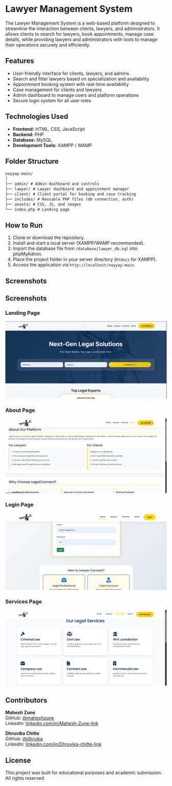 # Lawyer Management System

The Lawyer Management System is a web-based platform designed to streamline the interaction between clients, lawyers, and administrators. It allows clients to search for lawyers, book appointments, manage case details, while providing lawyers and administrators with tools to manage their operations securely and efficiently.

## Features

- User-friendly interface for clients, lawyers, and admins
- Search and filter lawyers based on specialization and availability
- Appointment booking system with real-time availability
- Case management for clients and lawyers
- Admin dashboard to manage users and platform operations
- Secure login system for all user roles

## Technologies Used

- **Frontend:** HTML, CSS, JavaScript
- **Backend:** PHP
- **Database:** MySQL
- **Development Tools:** XAMPP / WAMP

## Folder Structure
```
nayyay-main/
│
├── admin/ # Admin dashboard and controls
├── lawyer/ # Lawyer dashboard and appointment manager
├── client/ # Client portal for booking and case tracking
├── includes/ # Reusable PHP files (db connection, auth)
├── assets/ # CSS, JS, and images
└── index.php # Landing page
```
## How to Run

1. Clone or download the repository.
2. Install and start a local server (XAMPP/WAMP recommended).
3. Import the database file from `/database/lawyer_db.sql` into phpMyAdmin.
4. Place the project folder in your server directory (`htdocs` for XAMPP).
5. Access the application via `http://localhost/nayyay-main`.

## Screenshots

## Screenshots

### Landing Page
![Landing Page](screenshots/Landing_Page.png)

### About Page
![About Page](screenshots/About_Page.png)

### Login Page
![Login Page](screenshots/Login_Page.png)

### Services Page
![Services Page](screenshots/Services_Page.png)


## Contributors

  
   **Mahesh Zune**  
  GitHub: [@maheshzune](https://github.com/maheshzune)  
  LinkedIn: [linkedin.com/in/Mahesh-Zune-link](https://www.linkedin.com/in/maheshzune/) 
  
   **Dhruvika Chitte**  
  GitHub: [@dhruika](https://github.com/dhruika)  
  LinkedIn: [linkedin.com/in/Dhruvika-chitte-link](https://www.linkedin.com/in/dhruvika-chitte-4b22a5330/ )




## License

This project was built for educational purposes and academic submission. All rights reserved.
